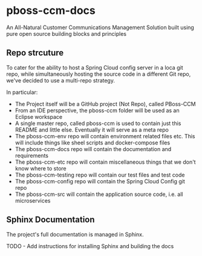 # pboss-ccm-docs
An All-Natural Customer Communications Management Solution built using pure open source building blocks and principles

## Repo strcuture
To cater for the ability to host a Spring Cloud config server in a loca git repo, while simultaneously hosting the source code in a different Git repo, we've decided to use a multi-repo strategy.

In particular:
* The Project itself will be a GitHub project (Not Repo), called PBoss-CCM
* From an IDE perspective, the pboss-ccm folder will be used as an Eclipse workspace
* A single master repo, called pboss-ccm is used to contain just this README and little else. Eventually it will serve as a meta repo
* The pboss-ccm-env repo will contain environment related files etc. This will include things like sheel scripts and docker-compose files
* The pboss-ccm-docs repo will contain the documentation and requirements
* The pboss-ccm-etc repo will contain miscellaneous things that we don't know where to store
* The pboss-ccm-testing repo will contain our test files and test code
* The pboss-ccm-config repo will contain the Spring Cloud Config git repo
* The pboss-ccm-src will contain the application source code, i.e. all microservices

## Sphinx Documentation
The project's full documentation is managed in Sphinx.

TODO - Add instructions for installing Sphinx and building the docs
